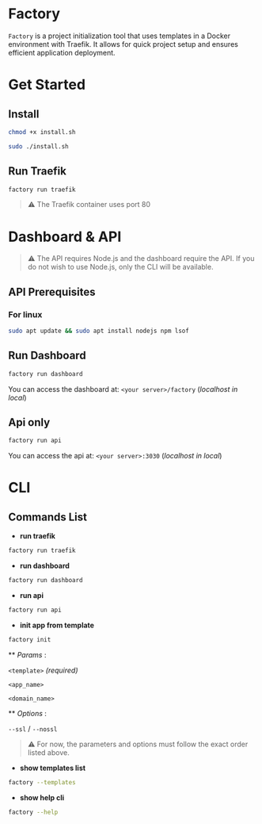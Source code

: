 # Factory

`Factory` is a project initialization tool that uses templates in a Docker environment with Traefik. It allows for quick project setup and ensures efficient application deployment.

# Get Started

## Install

```bash
chmod +x install.sh
```

```bash
sudo ./install.sh
```

## Run Traefik

```bash
factory run traefik
```

> ⚠️
> The Traefik container uses port 80

# Dashboard & API
> ⚠️
> The API requires Node.js and the dashboard require the API. If you do not wish to use Node.js, only the CLI will be available.

## API Prerequisites

### For linux

```bash
sudo apt update && sudo apt install nodejs npm lsof
```

## Run Dashboard

```bash
factory run dashboard
```

You can access the dashboard at: `<your server>/factory` (*localhost in local*)

## Api only

```bash
factory run api
```
You can access the api at: `<your server>:3030` (*localhost in local*)

# CLI

## Commands List

- **run traefik**
```bash
factory run traefik
```

- **run dashboard**
```bash
factory run dashboard
```

- **run api**
```bash
factory run api
```

- **init app from template**
```bash
factory init
```
** *Params* : 

`<template>` *(required)*

`<app_name>`

`<domain_name>`

** *Options* : 

`--ssl` / `--nossl`

> ⚠️
> For now, the parameters and options must follow the exact order listed above.


- **show templates list**
```bash
factory --templates
```

- **show help cli**
```bash
factory --help
```
